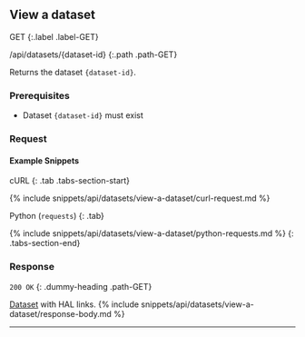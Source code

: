 ## View a dataset

GET
{:.label .label-GET}

/api/datasets/{dataset-id}
{:.path .path-GET}

Returns the dataset `{dataset-id}`.

### Prerequisites
- Dataset `{dataset-id}` must exist

### Request
#### Example Snippets
cURL
{: .tab .tabs-section-start}

{% include snippets/api/datasets/view-a-dataset/curl-request.md %}

Python (`requests`)
{: .tab}

{% include snippets/api/datasets/view-a-dataset/python-requests.md %}
{: .tabs-section-end}

### Response
`200 OK`
{: .dummy-heading .path-GET}

[Dataset](#dataset) with HAL links.
{% include snippets/api/datasets/view-a-dataset/response-body.md %}

---
